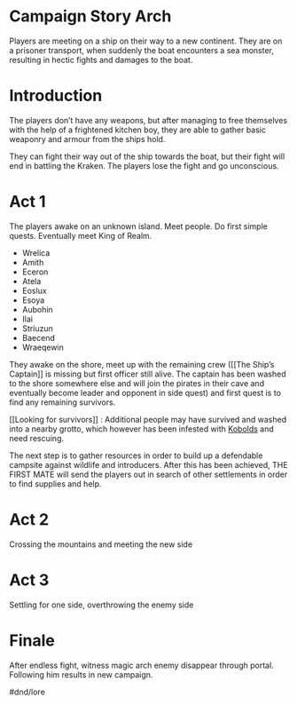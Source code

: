 # Campaign Story Arch
Players are meeting on a ship on their way to a new continent. They are on a prisoner transport, when suddenly the boat encounters a sea monster, resulting in hectic fights and damages to the boat.

# Introduction
The players don’t have any weapons, but after managing to free themselves with the help of a frightened kitchen boy, they are able to gather basic weaponry and armour from the ships hold.

They can fight their way out of the ship towards the boat, but their fight will end in battling the Kraken. The players lose the fight and go unconscious.

# Act 1
The players awake on an unknown island. Meet people. Do first simple quests. Eventually meet King of Realm.

- Wrelica
- Amith
- Eceron
- Atela
- Eoslux
- Esoya
- Aubohin
- Ilai
- Striuzun
- Baecend
- Wraeqewin

They awake on the shore, meet up with the remaining crew ([[The Ship’s Captain]] is missing but first officer still alive. The captain has been washed to the shore somewhere else and will join the pirates in their cave and eventually become leader and opponent in side quest) and first quest is to find any remaining survivors. 

[[Looking for survivors]] : Additional people may have survived and washed into a nearby grotto, which however has been infested with [Kobolds](https://www.d20pfsrd.com/races/other-races/featured-races/arg-kobold) and need rescuing. 

The next step is to gather resources in order to build up a defendable campsite against wildlife and introducers. After this has been achieved, THE FIRST MATE will send the players out in search of other settlements in order to find supplies and help. 

# Act 2
Crossing the mountains and meeting the new side
# Act 3
Settling for one side, overthrowing the enemy side
# Finale
After endless fight, witness magic arch enemy disappear through portal. Following him results in new campaign.

#dnd/lore